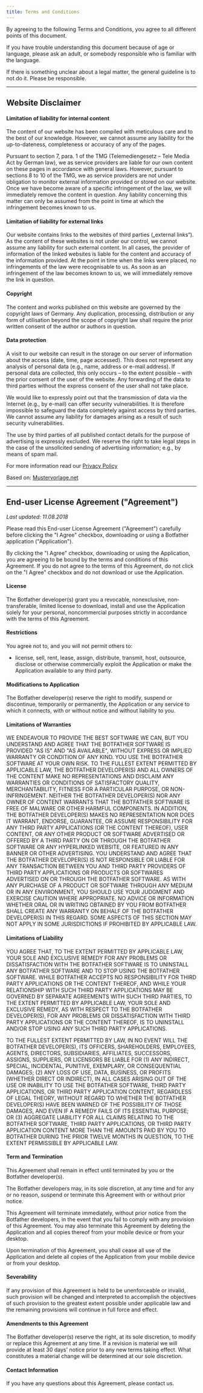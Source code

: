 ```yaml
---
title: Terms and Conditions
---
```


By agreeing to the following Terms and Conditions, you agree to all different points of this document.

If you have trouble understanding this document because of age or language, please ask an adult, or somebody responsible who is familiar with the language.

If there is something unclear about a legal matter, the general guideline is to not do it. Please be responsible.

---

## Website Disclaimer

#### Limitation of liability for internal content

The content of our website has been compiled with meticulous care and to the best of our knowledge. However, we cannot assume any liability for the up-to-dateness, completeness or accuracy of any of the pages.

Pursuant to section 7, para. 1 of the TMG (Telemediengesetz – Tele Media Act by German law), we as service providers are liable for our own content on these pages in accordance with general laws. However, pursuant to sections 8 to 10 of the TMG, we as service providers are not under obligation to monitor external information provided or stored on our website. Once we have become aware of a specific infringement of the law, we will immediately remove the content in question. Any liability concerning this matter can only be assumed from the point in time at which the infringement becomes known to us.

#### Limitation of liability for external links

Our website contains links to the websites of third parties („external links“). As the content of these websites is not under our control, we cannot assume any liability for such external content. In all cases, the provider of information of the linked websites is liable for the content and accuracy of the information provided. At the point in time when the links were placed, no infringements of the law were recognisable to us. As soon as an infringement of the law becomes known to us, we will immediately remove the link in question.

#### Copyright

The content and works published on this website are governed by the copyright laws of Germany. Any duplication, processing, distribution or any form of utilisation beyond the scope of copyright law shall require the prior written consent of the author or authors in question.

#### Data protection

A visit to our website can result in the storage on our server of information about the access (date, time, page accessed). This does not represent any analysis of personal data (e.g., name, address or e-mail address). If personal data are collected, this only occurs – to the extent possible – with the prior consent of the user of the website. Any forwarding of the data to third parties without the express consent of the user shall not take place.

We would like to expressly point out that the transmission of data via the Internet (e.g., by e-mail) can offer security vulnerabilities. It is therefore impossible to safeguard the data completely against access by third parties. We cannot assume any liability for damages arising as a result of such security vulnerabilities.

The use by third parties of all published contact details for the purpose of advertising is expressly excluded. We reserve the right to take legal steps in the case of the unsolicited sending of advertising information; e.g., by means of spam mail.

For more information read our [Privacy Policy](https://botfather.io/docs/legal/privacy/)

Based on: [Mustervorlage.net](http://www.mustervorlage.net/disclaimer-muster#Disclaimer)

---

## End-user License Agreement ("Agreement")

_Last updated: 11.08.2018_

Please read this End-user License Agreement ("Agreement") carefully before clicking the "I Agree" checkbox, downloading or using a Botfather application ("Application").

By clicking the "I Agree" checkbox, downloading or using the Application, you are agreeing to be bound by the terms and conditions of this Agreement.
If you do not agree to the terms of this Agreement, do not click on the "I Agree" checkbox and do not download or use the Application.

#### License

The Botfather developer(s) grant you a revocable, non­exclusive, non­transferable, limited license to download, install and use the Application solely for your personal, non­commercial purposes strictly in accordance with the terms of this Agreement.

#### Restrictions

You agree not to, and you will not permit others to:

- license, sell, rent, lease, assign, distribute, transmit, host, outsource, disclose or otherwise commercially exploit the Application or make the Application available to any third party.

#### Modifications to Application

The Botfather developer(s) reserve the right to modify, suspend or discontinue, temporarily or permanently, the Application or any service to which it connects, with or without notice and without liability to you.

#### Limitations of Warranties

WE ENDEAVOUR TO PROVIDE THE BEST SOFTWARE WE CAN, BUT YOU UNDERSTAND AND AGREE THAT THE BOTFATHER SOFTWARE IS PROVIDED "AS IS" AND "AS AVAILABLE", WITHOUT EXPRESS OR IMPLIED WARRANTY OR CONDITION OF ANY KIND. YOU USE THE BOTFATHER SOFTWARE AT YOUR OWN RISK. TO THE FULLEST EXTENT PERMITTED BY APPLICABLE LAW, THE BOTFATHER DEVELOPER(S) AND ALL OWNERS OF THE CONTENT MAKE NO REPRESENTATIONS AND DISCLAIM ANY WARRANTIES OR CONDITIONS OF SATISFACTORY QUALITY, MERCHANTABILITY, FITNESS FOR A PARTICULAR PURPOSE, OR NON-INFRINGEMENT. NEITHER THE BOTFATHER DEVELOPER(S) NOR ANY OWNER OF CONTENT WARRANTS THAT THE BOTFATHER SOFTWARE IS FREE OF MALWARE OR OTHER HARMFUL COMPONENTS. IN ADDITION, THE BOTFATHER DEVELOPER(S) MAKES NO REPRESENTATION NOR DOES IT WARRANT, ENDORSE, GUARANTEE, OR ASSUME RESPONSIBILITY FOR ANY THIRD PARTY APPLICATIONS (OR THE CONTENT THEREOF), USER CONTENT, OR ANY OTHER PRODUCT OR SOFTWARE ADVERTISED OR OFFERED BY A THIRD PARTY ON OR THROUGH THE BOTFATHER SOFTWARE OR ANY HYPERLINKED WEBSITE, OR FEATURED IN ANY BANNER OR OTHER ADVERTISING. YOU UNDERSTAND AND AGREE THAT THE BOTFATHER DEVELOPER(S) IS NOT RESPONSIBLE OR LIABLE FOR ANY TRANSACTION BETWEEN YOU AND THIRD PARTY PROVIDERS OF THIRD PARTY APPLICATIONS OR PRODUCTS OR SOFTWARES ADVERTISED ON OR THROUGH THE BOTFATHER SOFTWARE. AS WITH ANY PURCHASE OF A PRODUCT OR SOFTWARE THROUGH ANY MEDIUM OR IN ANY ENVIRONMENT, YOU SHOULD USE YOUR JUDGMENT AND EXERCISE CAUTION WHERE APPROPRIATE. NO ADVICE OR INFORMATION WHETHER ORAL OR IN WRITING OBTAINED BY YOU FROM BOTFATHER SHALL CREATE ANY WARRANTY ON BEHALF OF THE BOTFATHER DEVELOPER(S) IN THIS REGARD. SOME ASPECTS OF THIS SECTION MAY NOT APPLY IN SOME JURISDICTIONS IF PROHIBITED BY APPLICABLE LAW.

#### Limitations of Liability

YOU AGREE THAT, TO THE EXTENT PERMITTED BY APPLICABLE LAW, YOUR SOLE AND EXCLUSIVE REMEDY FOR ANY PROBLEMS OR DISSATISFACTION WITH THE BOTFATHER SOFTWARE IS TO UNINSTALL ANY BOTFATHER SOFTWARE AND TO STOP USING THE BOTFATHER SOFTWARE. WHILE BOTFATHER ACCEPTS NO RESPONSIBILITY FOR THIRD PARTY APPLICATIONS OR THE CONTENT THEREOF, AND WHILE YOUR RELATIONSHIP WITH SUCH THIRD PARTY APPLICATIONS MAY BE GOVERNED BY SEPARATE AGREEMENTS WITH SUCH THIRD PARTIES, TO THE EXTENT PERMITTED BY APPLICABLE LAW, YOUR SOLE AND EXCLUSIVE REMEDY, AS WITH RESPECT TO THE BOTFATHER DEVELOPER(S), FOR ANY PROBLEMS OR DISSATISFACTION WITH THIRD PARTY APPLICATIONS OR THE CONTENT THEREOF, IS TO UNINSTALL AND/OR STOP USING ANY SUCH THIRD PARTY APPLICATIONS.

TO THE FULLEST EXTENT PERMITTED BY LAW, IN NO EVENT WILL THE BOTFATHER DEVELOPER(S), ITS OFFICERS, SHAREHOLDERS, EMPLOYEES, AGENTS, DIRECTORS, SUBSIDIARIES, AFFILIATES, SUCCESSORS, ASSIGNS, SUPPLIERS, OR LICENSORS BE LIABLE FOR (1) ANY INDIRECT, SPECIAL, INCIDENTAL, PUNITIVE, EXEMPLARY, OR CONSEQUENTIAL DAMAGES; (2) ANY LOSS OF USE, DATA, BUSINESS, OR PROFITS (WHETHER DIRECT OR INDIRECT), IN ALL CASES ARISING OUT OF THE USE OR INABILITY TO USE THE BOTFATHER SOFTWARE, THIRD PARTY APPLICATIONS, OR THIRD PARTY APPLICATION CONTENT, REGARDLESS OF LEGAL THEORY, WITHOUT REGARD TO WHETHER THE BOTFATHER DEVELOPER(S) HAVE BEEN WARNED OF THE POSSIBILITY OF THOSE DAMAGES, AND EVEN IF A REMEDY FAILS OF ITS ESSENTIAL PURPOSE; OR (3) AGGREGATE LIABILITY FOR ALL CLAIMS RELATING TO THE BOTFATHER SOFTWARE, THIRD PARTY APPLICATIONS, OR THIRD PARTY APPLICATION CONTENT MORE THAN THE AMOUNTS PAID BY YOU TO BOTFATHER DURING THE PRIOR TWELVE MONTHS IN QUESTION, TO THE EXTENT PERMISSIBLE BY APPLICABLE LAW.

#### Term and Termination

This Agreement shall remain in effect until terminated by you or the Botfather developer(s).

The Botfather developers may, in its sole discretion, at any time and for any or no reason, suspend or terminate this Agreement with or without prior notice.

This Agreement will terminate immediately, without prior notice from the Botfather developers, in the event that you fail to comply with any provision of this Agreement. You may also terminate this Agreement by deleting the Application and all copies thereof from your mobile device or from your desktop.

Upon termination of this Agreement, you shall cease all use of the Application and delete all copies of the Application from your mobile device or from your desktop.

#### Severability

If any provision of this Agreement is held to be unenforceable or invalid, such provision will be changed and interpreted to accomplish the objectives of such provision to the greatest extent possible under applicable law and the remaining provisions will continue in full force and effect.

#### Amendments to this Agreement

The Botfather developer(s) reserve the right, at its sole discretion, to modify or replace this Agreement at any time. If a revision is material we will provide at least 30 days' notice prior to any new terms taking effect. What constitutes a material change will be determined at our sole discretion.

#### Contact Information

If you have any questions about this Agreement, please contact us.
